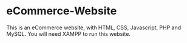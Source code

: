 # eCommerce-Website

This is an eCommerce website, with HTML, CSS, Javascript, PHP and MySQL. You will need XAMPP to run this website.
